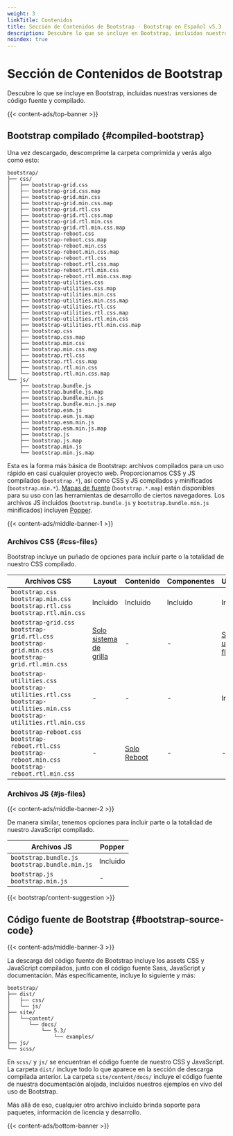 ```yaml
---
weight: 3
linkTitle: Contenidos
title: Sección de Contenidos de Bootstrap · Bootstrap en Español v5.3
description: Descubre lo que se incluye en Bootstrap, incluidas nuestras versiones de código fuente y compilado.
noindex: true
---
```


# Sección de Contenidos de Bootstrap

Descubre lo que se incluye en Bootstrap, incluidas nuestras versiones de código fuente y compilado.

{{< content-ads/top-banner >}}

## Bootstrap compilado {#compiled-bootstrap}

Una vez descargado, descomprime la carpeta comprimida y verás algo como esto:

```
bootstrap/
├── css/
│   ├── bootstrap-grid.css
│   ├── bootstrap-grid.css.map
│   ├── bootstrap-grid.min.css
│   ├── bootstrap-grid.min.css.map
│   ├── bootstrap-grid.rtl.css
│   ├── bootstrap-grid.rtl.css.map
│   ├── bootstrap-grid.rtl.min.css
│   ├── bootstrap-grid.rtl.min.css.map
│   ├── bootstrap-reboot.css
│   ├── bootstrap-reboot.css.map
│   ├── bootstrap-reboot.min.css
│   ├── bootstrap-reboot.min.css.map
│   ├── bootstrap-reboot.rtl.css
│   ├── bootstrap-reboot.rtl.css.map
│   ├── bootstrap-reboot.rtl.min.css
│   ├── bootstrap-reboot.rtl.min.css.map
│   ├── bootstrap-utilities.css
│   ├── bootstrap-utilities.css.map
│   ├── bootstrap-utilities.min.css
│   ├── bootstrap-utilities.min.css.map
│   ├── bootstrap-utilities.rtl.css
│   ├── bootstrap-utilities.rtl.css.map
│   ├── bootstrap-utilities.rtl.min.css
│   ├── bootstrap-utilities.rtl.min.css.map
│   ├── bootstrap.css
│   ├── bootstrap.css.map
│   ├── bootstrap.min.css
│   ├── bootstrap.min.css.map
│   ├── bootstrap.rtl.css
│   ├── bootstrap.rtl.css.map
│   ├── bootstrap.rtl.min.css
│   └── bootstrap.rtl.min.css.map
└── js/
    ├── bootstrap.bundle.js
    ├── bootstrap.bundle.js.map
    ├── bootstrap.bundle.min.js
    ├── bootstrap.bundle.min.js.map
    ├── bootstrap.esm.js
    ├── bootstrap.esm.js.map
    ├── bootstrap.esm.min.js
    ├── bootstrap.esm.min.js.map
    ├── bootstrap.js
    ├── bootstrap.js.map
    ├── bootstrap.min.js
    └── bootstrap.min.js.map
```

Esta es la forma más básica de Bootstrap: archivos compilados para un uso rápido en casi cualquier proyecto web. Proporcionamos CSS y JS compilados (`bootstrap.*`), así como CSS y JS compilados y minificados (`bootstrap.min.*`). [Mapas de fuente](https://developers.google.com/web/tools/chrome-devtools/javascript/source-maps) (`bootstrap.*.map`) están disponibles para su uso con las herramientas de desarrollo de ciertos navegadores. Los archivos JS incluidos (`bootstrap.bundle.js` y `bootstrap.bundle.min.js` minificados) incluyen [Popper](https://popper.js.org).

{{< content-ads/middle-banner-1 >}}

### Archivos CSS {#css-files}

Bootstrap incluye un puñado de opciones para incluir parte o la totalidad de nuestro CSS compilado.

| Archivos CSS                                                                                                                        | Layout                                               | Contenido                                    | Componentes | Utilidades                                            |
| ----------------------------------------------------------------------------------------------------------------------------------- | ---------------------------------------------------- | -------------------------------------------- | ----------- | ----------------------------------------------------- |
| `bootstrap.css`<br/>`bootstrap.min.css`<br/>`bootstrap.rtl.css`<br/>`bootstrap.rtl.min.css`                                         | Incluido                                             | Incluido                                     | Incluido    | Incluido                                              |
| `bootstrap-grid.css`<br/>`bootstrap-grid.rtl.css`<br/>`bootstrap-grid.min.css`<br/>`bootstrap-grid.rtl.min.css`                     | [Solo sistema de grilla](/bootstrap/5.3/layout/grid) | -                                            | -           | [Solo utilidades flex](/bootstrap/5.3/utilities/flex) |
| `bootstrap-utilities.css`<br/>`bootstrap-utilities.rtl.css`<br/>`bootstrap-utilities.min.css`<br/>`bootstrap-utilities.rtl.min.css` | -                                                    | -                                            | -           | Incluido                                              |
| `bootstrap-reboot.css`<br/>`bootstrap-reboot.rtl.css`<br/>`bootstrap-reboot.min.css`<br/>`bootstrap-reboot.rtl.min.css`             | -                                                    | [Solo Reboot](/bootstrap/5.3/content/reboot) | -           | -                                                     |

### Archivos JS {#js-files}

{{< content-ads/middle-banner-2 >}}

De manera similar, tenemos opciones para incluir parte o la totalidad de nuestro JavaScript compilado.

| Archivos JS                                         | Popper   |
| --------------------------------------------------- | -------- |
| `bootstrap.bundle.js`<br/>`bootstrap.bundle.min.js` | Incluido |
| `bootstrap.js`<br/>`bootstrap.min.js`               | -        |

{{< bootstrap/content-suggestion >}}

## Código fuente de Bootstrap {#bootstrap-source-code}

{{< content-ads/middle-banner-3 >}}

La descarga del código fuente de Bootstrap incluye los assets CSS y JavaScript compilados, junto con el código fuente Sass, JavaScript y documentación. Más específicamente, incluye lo siguiente y más:

```
bootstrap/
├── dist/
│   ├── css/
│   └── js/
├── site/
│   └──content/
│      └── docs/
│          └── 5.3/
│              └── examples/
├── js/
└── scss/
```

En `scss/` y `js/` se encuentran el código fuente de nuestro CSS y JavaScript. La carpeta `dist/` incluye todo lo que aparece en la sección de descarga compilada anterior. La carpeta `site/content/docs/` incluye el código fuente de nuestra documentación alojada, incluidos nuestros ejemplos en vivo del uso de Bootstrap.

Más allá de eso, cualquier otro archivo incluido brinda soporte para paquetes, información de licencia y desarrollo.

{{< content-ads/bottom-banner >}}
